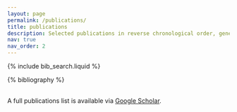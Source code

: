 ```yaml
---
layout: page
permalink: /publications/
title: publications
description: Selected publications in reverse chronological order, generated by jekyll-scholar. <br> For a complete list, see <a href="https://scholar.google.com/citations?user=JmlZjPgAAAAJ"> Google Scholar</a>.
nav: true
nav_order: 2
---
```


<!-- _pages/publications.md -->

<!-- Bibsearch Feature -->
{% include bib_search.liquid %}

<div class="publications">

{% bibliography %}

</div>

<br>A full publications list is available via <a href="https://scholar.google.com/citations?user=JmlZjPgAAAAJ"> Google Scholar</a>.
<br><a href="https://scholar.google.com/citations?user=JmlZjPgAAAAJ"> <i class="ai ai-google-scholar-square ai-3x"></i> </a>